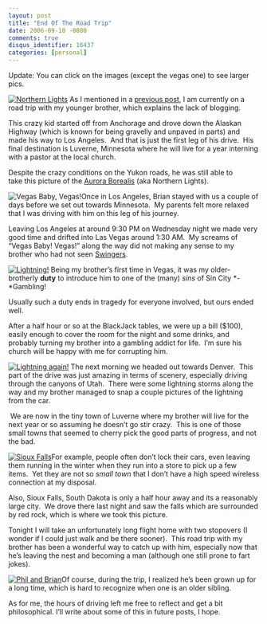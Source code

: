 ```yaml
---
layout: post
title: "End Of The Road Trip"
date: 2006-09-10 -0800
comments: true
disqus_identifier: 16437
categories: [personal]
---
```

Update: You can click on the images (except the vegas one) to see larger
pics.

[![Northern
Lights](http://haacked.com/images/haacked_com/WindowsLiveWriter/GreetingsFromMinnesota_13948/Brian's%20Road%20Trip%20042_thumb%5B1%5D.jpg)](http://haacked.com/images/haacked_com/WindowsLiveWriter/GreetingsFromMinnesota_13948/Brian's%20Road%20Trip%20042%5B5%5D.jpg)
As I mentioned in a [previous
post](http://haacked.com/archive/2006/09/05/Travels.aspx), I am
currently on a road trip with my younger brother, which explains the
lack of blogging.  

This crazy kid started off from Anchorage and drove down the Alaskan
Highway (which is known for being gravelly and unpaved in parts) and
made his way to Los Angeles.  And that is just the first leg of his
drive.  His final destination is Luverne, Minnesota where he will live
for a year interning with a pastor at the local church.

Despite the crazy conditions on the Yukon roads, he was still able to
take this picture of the [Aurora
Borealis](http://en.wikipedia.org/wiki/Aurora_(astronomy)) (aka Northern
Lights).

![Vegas Baby,
Vegas!](http://haacked.com/images/haacked_com/WindowsLiveWriter/GreetingsFromMinnesota_13948/BriansRoadTrip2225.jpg)Once
in Los Angeles, Brian stayed with us a couple of days before we set out
towards Minnesota.  My parents felt more relaxed that I was driving with
him on this leg of his journey.

Leaving Los Angeles at around 9:30 PM on Wednesday night we made very
good time and drifted into Las Vegas around 1:30 AM.  My screams of
“Vegas Baby! Vegas!” along the way did not making any sense to my
brother who had not seen
[Swingers](http://www.imdb.com/title/tt0117802/).

[![Lightning!](http://haacked.com/images/haacked_com/WindowsLiveWriter/GreetingsFromMinnesota_13948/Brian's%20Road%20Trip%20241_thumb%5B1%5D.jpg)](http://haacked.com/images/haacked_com/WindowsLiveWriter/GreetingsFromMinnesota_13948/Brian's%20Road%20Trip%20241%5B5%5D.jpg)
Being my brother’s first time in Vegas, it was my older-brotherly
**duty** to introduce him to one of the (many) *sins* of Sin City
*-*Gambling!

Usually such a duty ends in tragedy for everyone involved, but ours
ended well. 

After a half hour or so at the BlackJack tables, we were up a bill
(\$100), easily enough to cover the room for the night and some drinks,
and probably turning my brother into a gambling addict for life.  I’m
sure his church will be happy with me for corrupting him.

[![Lightning
again!](http://haacked.com/images/haacked_com/WindowsLiveWriter/GreetingsFromMinnesota_13948/Brian's%20Road%20Trip%20240_thumb%5B2%5D.jpg)](http://haacked.com/images/haacked_com/WindowsLiveWriter/GreetingsFromMinnesota_13948/Brian's%20Road%20Trip%20240%5B6%5D.jpg)
The next morning we headed out towards Denver.  This part of the drive
was just amazing in terms of scenery, especially driving through the
canyons of Utah.  There were some lightning storms along the way and my
brother managed to snap a couple pictures of the lightning from the car.

 We are now in the tiny town of Luverne where my brother will live for
the next year or so assuming he doesn’t go stir crazy.  This is one of
those small towns that seemed to cherry pick the good parts of progress,
and not the bad.

[![Sioux
Falls](http://haacked.com/images/haacked_com/WindowsLiveWriter/GreetingsFromMinnesota_13948/Brian's%20Road%20Trip%20249_thumb.jpg)](http://haacked.com/images/haacked_com/WindowsLiveWriter/GreetingsFromMinnesota_13948/Brian's%20Road%20Trip%20249%5B2%5D.jpg)For
example, people often don’t lock their cars, even leaving them running
in the winter when they run into a store to pick up a few items.  Yet
they are not so *small town* that I don’t have a high speed wireless
connection at my disposal.

Also, Sioux Falls, South Dakota is only a half hour away and its a
reasonably large city.  We drove there last night and saw the falls
which are surrounded by red rock, which is where we took this picture.

Tonight I will take an unfortunately long flight home with two stopovers
(I wonder if I could just walk and be there sooner).  This road trip
with my brother has been a wonderful way to catch up with him,
especially now that he’s leaving the nest and becoming a man (although
one still prone to fart jokes). 

[![Phil and
Brian](http://haacked.com/images/haacked_com/WindowsLiveWriter/GreetingsFromMinnesota_13948/Brian's%20Road%20Trip%20254_thumb%5B2%5D.jpg)](http://haacked.com/images/haacked_com/WindowsLiveWriter/GreetingsFromMinnesota_13948/Brian's%20Road%20Trip%20254%5B6%5D.jpg)Of
course, during the trip, I realized he’s been grown up for a long time,
which is hard to recognize when one is an older sibling. 

As for me, the hours of driving left me free to reflect and get a bit
philosophical. I’ll write about some of this in future posts, I hope.

